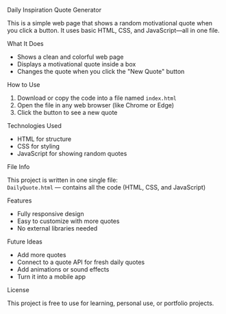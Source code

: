   Daily Inspiration Quote Generator

This is a simple web page that shows a random motivational quote when you click a button. It uses basic HTML, CSS, and JavaScript—all in one file.

What It Does

- Shows a clean and colorful web page
- Displays a motivational quote inside a box
- Changes the quote when you click the "New Quote" button

How to Use

1. Download or copy the code into a file named `index.html`
2. Open the file in any web browser (like Chrome or Edge)
3. Click the button to see a new quote

Technologies Used

- HTML for structure
- CSS for styling
- JavaScript for showing random quotes

File Info

This project is written in one single file:  
`DailyQuote.html` — contains all the code (HTML, CSS, and JavaScript)

Features

- Fully responsive design
- Easy to customize with more quotes
- No external libraries needed

Future Ideas

- Add more quotes
- Connect to a quote API for fresh daily quotes
- Add animations or sound effects
- Turn it into a mobile app

License

This project is free to use for learning, personal use, or portfolio projects.
